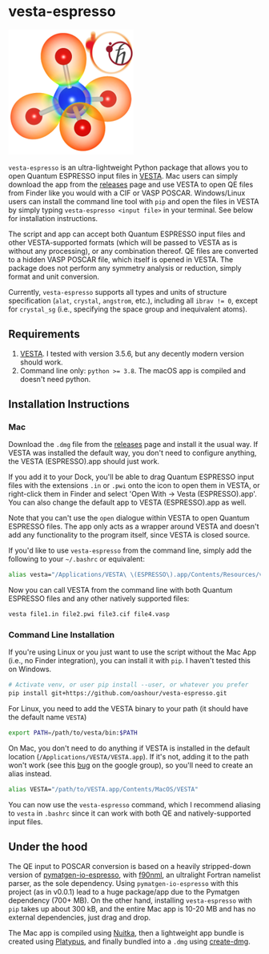 # vesta-espresso

<img src="icons/vesta-espresso.png" width="250" height="250">

`vesta-espresso` is an ultra-lightweight Python package that allows you to open Quantum ESPRESSO input files in [VESTA](https://jp-minerals.org/vesta/en/). Mac users can simply download the app from the [releases](https://github.com/oashour/vesta-espresso/releases) page and use VESTA to open QE files from Finder like you would with a CIF or VASP POSCAR. Windows/Linux users can install the command line tool with `pip` and open the files in VESTA by simply typing `vesta-espresso <input file>` in your terminal. See below for installation instructions. 

The script and app can accept both Quantum ESPRESSO input files and other VESTA-supported formats (which will be passed to VESTA as is without any processing), or any combination thereof. QE files are converted to a hidden VASP POSCAR file, which itself is opened in VESTA. The package does not perform any symmetry analysis or reduction, simply format and unit conversion.

Currently, `vesta-espresso` supports all types and units of structure specification (`alat`, `crystal`, `angstrom`, etc.), including all `ibrav != 0`, except for `crystal_sg` (i.e., specifying the space group and inequivalent atoms).

## Requirements

1. [VESTA](https://jp-minerals.org/vesta/en/). I tested with version 3.5.6, but any decently modern version should work.
2. Command line only: `python >= 3.8`. The macOS app is compiled and doesn't need python.

## Installation Instructions

### Mac

Download the `.dmg` file from the [releases](https://github.com/oashour/vesta-espresso/releases) page and install it the usual way. If VESTA was installed the default way, you don't need to configure anything, the VESTA (ESPRESSO).app should just work. 

If you add it to your Dock, you'll be able to drag Quantum ESPRESSO input files with the extensions `.in` or `.pwi` onto the icon to open them in VESTA, or right-click them in Finder and select 'Open With -> Vesta (ESPRESSO).app'. You can also change the default app to VESTA (ESPRESSO).app as well.

Note that you can't use the `open` dialogue within VESTA to open Quantum ESPRESSO files. The app only acts as a wrapper around VESTA and doesn't add any functionality to the program itself, since VESTA is closed source.

If you'd like to use `vesta-espresso` from the command line, simply add the following to your `~/.bashrc` or equivalent:

```bash
alias vesta="/Applications/VESTA\ \(ESPRESSO\).app/Contents/Resources/vesta-espresso.dist/vesta-espresso"
```

Now you can call VESTA from the command line with both Quantum ESPRESSO files and any other natively supported files:

```bash
vesta file1.in file2.pwi file3.cif file4.vasp
```

### Command Line Installation

If you're using Linux or you just want to use the script without the Mac App (i.e., no Finder integration), you can install it with `pip`. I haven't tested this on Windows.

```bash
# Activate venv, or user pip install --user, or whatever you prefer
pip install git+https://github.com/oashour/vesta-espresso.git
```

For Linux, you need to add the VESTA binary to your path (it should have the default name `VESTA`)

```bash
export PATH=/path/to/vesta/bin:$PATH
```

On Mac, you don't need to do anything if VESTA is installed in the default location (`/Applications/VESTA/VESTA.app`). If it's not, adding it to the path won't work (see this [bug](https://groups.google.com/g/vesta-discuss/c/Cq1_QJwrvhU/m/bU_GYBemBgAJ) on the google group), so you'll need to create an alias instead.

```bash
alias VESTA="/path/to/VESTA.app/Contents/MacOS/VESTA"
```

You can now use the `vesta-espresso` command, which I recommend aliasing to `vesta` in `.bashrc` since it can work with both QE and natively-supported input files.

## Under the hood

The QE input to POSCAR conversion is based on a heavily stripped-down version of [pymatgen-io-espresso](https://github.com/oashour/pymatgen-io-espresso), with [f90nml](https://github.com/marshallward/f90nml), an ultralight Fortran namelist parser, as the sole dependency. Using `pymatgen-io-espresso` with this project (as in v0.0.1) lead to a huge package/app due to the Pymatgen dependency (700+ MB). On the other hand, installing `vesta-espresso` with `pip` takes up about 300 kB, and the entire Mac app is 10-20 MB and has no external dependencies, just drag and drop.

The Mac app is compiled using [Nuitka](https://github.com/Nuitka/Nuitka), then a lightweight app bundle is created using [Platypus](https://github.com/sveinbjornt/Platypus), and finally bundled into a `.dmg` using [create-dmg](https://github.com/create-dmg/create-dmg).
